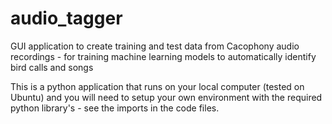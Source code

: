 # audio_tagger
GUI application to create training and test data from Cacophony audio recordings - for training machine learning models to automatically identify bird calls and songs

This is a python application that runs on your local computer (tested on Ubuntu) and you will need to setup your own environment with the required python library's - see the imports in the code files.


